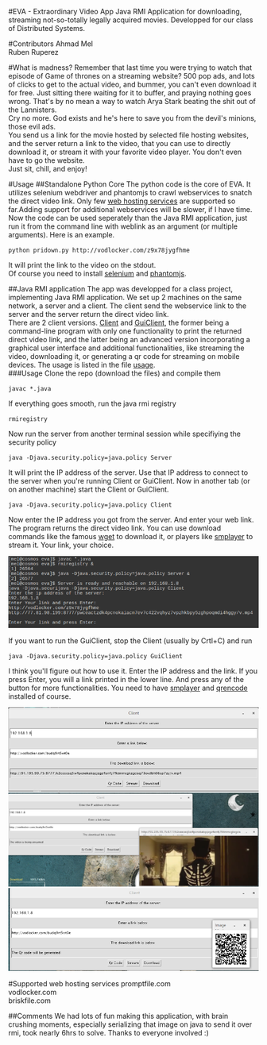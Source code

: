 #EVA - Extraordinary Video App
Java RMI Application for downloading, streaming not-so-totally legally acquired movies. Developped for our class of Distributed Systems.

#Contributors
Ahmad Mel  
Ruben Ruperez 

#What is madness?
Remember that last time you were trying to watch that episode of Game of thrones on a streaming website? 500 pop ads, and
lots of clicks to get to the actual video, and bummer, you can't even download it for free. Just sitting there waiting for it
to buffer, and praying nothing goes wrong. That's by no mean a way to watch Arya Stark beating the shit out of the Lannisters.  
Cry no more. God exists and he's here to save you from the devil's minions, those evil ads.  
You send us a link for the movie hosted by selected file hosting websites, and the server return a link to the video, that you
can use to directly download it, or stream it with your favorite video player. You don't even have to go the website.  
Just sit, chill, and enjoy!


#Usage
##Standalone Python Core
The python code is the core of EVA. It utilizes selenium webdriver and phantomjs to crawl webservices to snatch the direct video link. Only few  [web hosting services](#supported-web-hosting-services) are supported so far.Adding support for additional webservices will be slower, if I have time.   
Now the code can be used seperately than the Java RMI application, just run it from the command line with weblink as an argument (or multiple arguments). Here is an example.    
```
python pridown.py http://vodlocker.com/z9x78jygfhme
```
It will print the link to the video on the stdout.  
Of course you need to install [selenium](http://selenium-python.readthedocs.org/installation.html) and [phantomjs](http://phantomjs.org/).

##Java RMI application
The app was developped for a class project, implementing Java RMI application. We set up 2 machines on the same network, a server and a client. 
The client send the webservice link to the server and the server return the direct video link.   
There are 2 client versions. [Client](Client.java) and [GuiClient](GuiClient.java), the former being a command-line program with only one functionality to print the returned direct video link, and the latter being an advanced version incorporating a graphical user interface and additional functionalities, like streaming the video, downloading it, or generating a qr code for streaming on mobile devices. The usage is listed in the file [usage](usage).  
###Usage
Clone the repo (download the files) and compile them
```
javac *.java
```
If everything goes smooth, run the java rmi registry
```
rmiregistry
```
Now run the server from another terminal session while specifiying the security policy
```
java -Djava.security.policy=java.policy Server
```
It will print the IP address of the server. Use that IP address to connect to the server when you're running Client or GuiClient.
Now in another tab (or on another machine) start the Client or GuiClient.
```
java -Djava.security.policy=java.policy Client
```
Now enter the IP address you got from the server. And enter your web link. The program returns the direct video link. You can use download commands like the famous [wget](https://www.gnu.org/software/wget/) to download it, or players like [smplayer](http://www.smplayer.eu/) to stream it. Your link, your choice.  

![command-line Client](https://github.com/x-mel/eva/blob/master/demo/cmdclient.png "Command-line demo")

If you want to run the GuiClient, stop the Client (usually by Crtl+C) and run
```
java -Djava.security.policy=java.policy GuiClient
```
I think you'll figure out how to use it. Enter the IP address and the link. If you press Enter, you will a 
link printed in the lower line. And press any of the button for more functionalities. You need to have [smplayer](www.smplayer.eu/) and [qrencode](https://fukuchi.org/works/qrencode/) installed of course.

![GuiClient printing the download link](https://github.com/x-mel/eva/blob/master/demo/gen.png "Printing Video Demo")
![GuiClient streaming the video to smplayer](https://github.com/x-mel/eva/blob/master/demo/stream.png "Stream Demo")
![GuiClient generating QR code](https://github.com/x-mel/eva/blob/master/demo/qrc.png "Qr Code demo")


#Supported web hosting services
promptfile.com  
vodlocker.com  
briskfile.com  

##Comments
We had lots of fun making this application, with brain crushing moments, especially serializing that image on java to send it over rmi, took nearly 6hrs to solve. Thanks to everyone involved :)  
